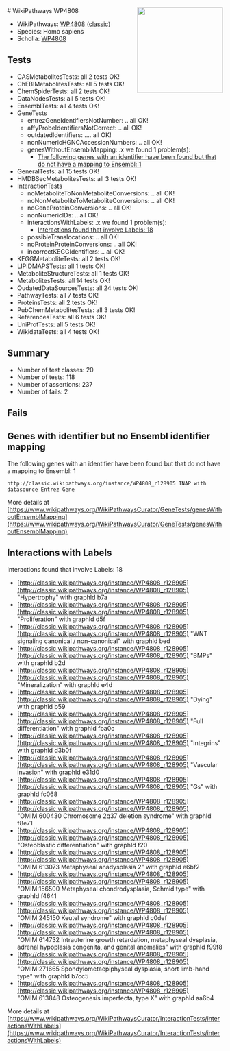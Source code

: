 <img style="float: right; width: 200px" src="https://upload.wikimedia.org/wikipedia/commons/thumb/8/83/Wplogo_with_text_500.png/640px-Wplogo_with_text_500.png" />
# WikiPathways WP4808

* WikiPathways: [WP4808](https://wikipathways.org/pathways/WP4808) ([classic](https://classic.wikipathways.org/instance/WP4808))
* Species: Homo sapiens
* Scholia: [WP4808](https://scholia.toolforge.org/wikipathways/WP4808)
## Tests
* CASMetabolitesTests: all 2 tests OK!
* ChEBIMetabolitesTests: all 5 tests OK!
* ChemSpiderTests: all 2 tests OK!
* DataNodesTests: all 5 tests OK!
* EnsemblTests: all 4 tests OK!
* GeneTests
    * entrezGeneIdentifiersNotNumber: .. all OK!
    * affyProbeIdentifiersNotCorrect: .. all OK!
    * outdatedIdentifiers: .... all OK!
    * nonNumericHGNCAccessionNumbers: .. all OK!
    * genesWithoutEnsemblMapping: .x we found 1 problem(s):
        * [The following genes with an identifier have been found but that do not have a mapping to Ensembl: 1](#40286d83)
* GeneralTests: all 15 tests OK!
* HMDBSecMetabolitesTests: all 3 tests OK!
* InteractionTests
    * noMetaboliteToNonMetaboliteConversions: .. all OK!
    * noNonMetaboliteToMetaboliteConversions: .. all OK!
    * noGeneProteinConversions: .. all OK!
    * nonNumericIDs: .. all OK!
    * interactionsWithLabels: .x we found 1 problem(s):
        * [Interactions found that involve Labels: 18](#fe97a8c0)
    * possibleTranslocations: .. all OK!
    * noProteinProteinConversions: .. all OK!
    * incorrectKEGGIdentifiers: .. all OK!
* KEGGMetaboliteTests: all 2 tests OK!
* LIPIDMAPSTests: all 1 tests OK!
* MetaboliteStructureTests: all 1 tests OK!
* MetabolitesTests: all 14 tests OK!
* OudatedDataSourcesTests: all 24 tests OK!
* PathwayTests: all 7 tests OK!
* ProteinsTests: all 2 tests OK!
* PubChemMetabolitesTests: all 3 tests OK!
* ReferencesTests: all 6 tests OK!
* UniProtTests: all 5 tests OK!
* WikidataTests: all 4 tests OK!


## Summary

* Number of test classes: 20
* Number of tests: 118
* Number of assertions: 237
* Number of fails: 2

## Fails

<a name="40286d83" />

## Genes with identifier but no Ensembl identifier mapping

The following genes with an identifier have been found but that do not have a mapping to Ensembl: 1
```
http://classic.wikipathways.org/instance/WP4808_r128905 TNAP with datasource Entrez Gene
```

More details at [https://www.wikipathways.org/WikiPathwaysCurator/GeneTests/genesWithoutEnsemblMapping](https://www.wikipathways.org/WikiPathwaysCurator/GeneTests/genesWithoutEnsemblMapping)

<a name="fe97a8c0" />

## Interactions with Labels

Interactions found that involve Labels: 18

* [http://classic.wikipathways.org/instance/WP4808_r128905](http://classic.wikipathways.org/instance/WP4808_r128905) "Hypertrophy" with graphId b7a
* [http://classic.wikipathways.org/instance/WP4808_r128905](http://classic.wikipathways.org/instance/WP4808_r128905) "Proliferation" with graphId d5f
* [http://classic.wikipathways.org/instance/WP4808_r128905](http://classic.wikipathways.org/instance/WP4808_r128905) "WNT signaling
canonical / non-canonical" with graphId bed
* [http://classic.wikipathways.org/instance/WP4808_r128905](http://classic.wikipathways.org/instance/WP4808_r128905) "BMPs" with graphId b2d
* [http://classic.wikipathways.org/instance/WP4808_r128905](http://classic.wikipathways.org/instance/WP4808_r128905) "Mineralization" with graphId e4d
* [http://classic.wikipathways.org/instance/WP4808_r128905](http://classic.wikipathways.org/instance/WP4808_r128905) "Dying" with graphId b59
* [http://classic.wikipathways.org/instance/WP4808_r128905](http://classic.wikipathways.org/instance/WP4808_r128905) "Full differentiation" with graphId fba0c
* [http://classic.wikipathways.org/instance/WP4808_r128905](http://classic.wikipathways.org/instance/WP4808_r128905) "Integrins" with graphId d3b0f
* [http://classic.wikipathways.org/instance/WP4808_r128905](http://classic.wikipathways.org/instance/WP4808_r128905) "Vascular invasion" with graphId e31d0
* [http://classic.wikipathways.org/instance/WP4808_r128905](http://classic.wikipathways.org/instance/WP4808_r128905) "Gs" with graphId fc068
* [http://classic.wikipathways.org/instance/WP4808_r128905](http://classic.wikipathways.org/instance/WP4808_r128905) "OMIM:600430
Chromosome 2q37 deletion syndrome" with graphId f8e71
* [http://classic.wikipathways.org/instance/WP4808_r128905](http://classic.wikipathways.org/instance/WP4808_r128905) "Osteoblastic
differentiation" with graphId f20
* [http://classic.wikipathways.org/instance/WP4808_r128905](http://classic.wikipathways.org/instance/WP4808_r128905) "OMIM:613073
Metaphyseal anadysplasia 2" with graphId e6bf2
* [http://classic.wikipathways.org/instance/WP4808_r128905](http://classic.wikipathways.org/instance/WP4808_r128905) "OMIM:156500
Metaphyseal chondrodysplasia, Schmid type" with graphId f4641
* [http://classic.wikipathways.org/instance/WP4808_r128905](http://classic.wikipathways.org/instance/WP4808_r128905) "OMIM:245150
Keutel syndrome" with graphId c0def
* [http://classic.wikipathways.org/instance/WP4808_r128905](http://classic.wikipathways.org/instance/WP4808_r128905) "OMIM:614732
Intrauterine growth retardation, metaphyseal dysplasia, 
adrenal hypoplasia congenita, and genital anomalies" with graphId f99f8
* [http://classic.wikipathways.org/instance/WP4808_r128905](http://classic.wikipathways.org/instance/WP4808_r128905) "OMIM:271665
Spondylometaepiphyseal dysplasia, short limb-hand type" with graphId b7cc5
* [http://classic.wikipathways.org/instance/WP4808_r128905](http://classic.wikipathways.org/instance/WP4808_r128905) "OMIM:613848
Osteogenesis imperfecta, type X" with graphId aa6b4


More details at [https://www.wikipathways.org/WikiPathwaysCurator/InteractionTests/interactionsWithLabels](https://www.wikipathways.org/WikiPathwaysCurator/InteractionTests/interactionsWithLabels)

